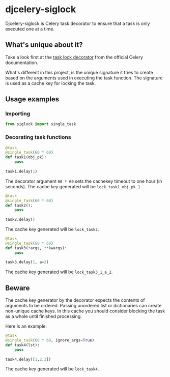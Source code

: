 # djcelery-siglock

Djcelery-siglock is Celery task decorator to ensure that a task is only executed one at a time.

## What's unique about it?

Take a look first at the
[task lock decorator](http://docs.celeryproject.org/en/latest/tutorials/task-cookbook.html#ensuring-a-task-is-only-executed-one-at-a-time)
from the official Celery documentation.

What's different in this project, is the unique signature it tries to create based on the arguments used in executing the task function.
The signature is used as a cache key for locking the task.

## Usage examples

### Importing

```python
from siglock import single_task
```

### Decorating task functions

```python
@task
@single_task(60 * 60)
def task1(obj_pk):
    pass
    
task1.delay(1)
```

The decorator argument `60 * 60` sets the cachekey timeout to one hour (in seconds).
The cache key generated will be `lock_task1_obj_pk_1`.

```python
@task
@single_task(60 * 60)
def task2():
    pass
    
task2.delay()
```
The cache key generated will be `lock_task2`.


```python
@task
@single_task(60 * 60)
def task3(*args, **kwargs):
    pass
    
task3.delay(1, a=2)
```
The cache key generated will be `lock_task3_1_a_2`.


## Beware

The cache key generator by the decorator expects the contents of arguments to be ordered.
Passing unordered list or dictionaries can create non-unique cache keys.
In this cache you should consider blocking the task as a whole until finished processing.

Here is an example:

```python
@task
@single_task(60 * 60, ignore_args=True)
def task4(lst):
    pass
    
task4.delay([1,2,3])
```
The cache key generated will be `lock_task4`.
